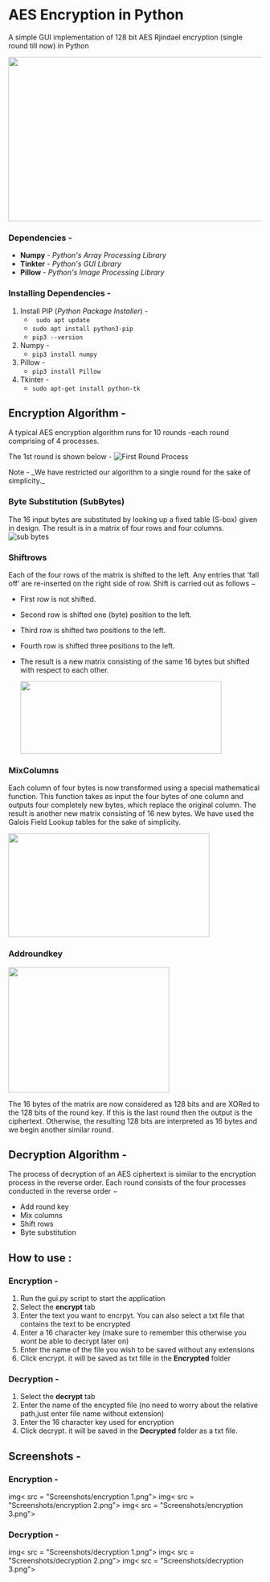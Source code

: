 # AES Encryption in Python
A simple GUI implementation of 128 bit AES Rjindael encryption (single round till now) in Python
	<p align=center><img width="620"  height="326"  src="https://in.mathworks.com/matlabcentral/mlc-downloads/downloads/649c6929-37cf-4d50-b545-af9a11396bf4/93de5ae7-ecb0-4776-84a1-3974dd921805/images/screenshot.jpg"> </p>

### Dependencies - 
* **Numpy**  - _Python's Array Processing Library_
* **Tinkter** - _Python's GUI Library_
* **Pillow** -  _Python's Image Processing Library_
### Installing Dependencies -
1. Install PIP (_Python Package Installer_)   - 
     * `` sudo apt update``
     * ``sudo apt install python3-pip``
     * ``pip3 --version``
2. Numpy -
	*  ``pip3 install numpy``
3. Pillow - 
	* ``pip3 install Pillow``
4. Tkinter - 
	* ``sudo apt-get install python-tk``

## Encryption Algorithm - 

A typical AES encryption algorithm runs for 10 rounds -each round comprising of 4 processes. 

The 1st round is shown below - 
![First Round Process](https://www.tutorialspoint.com/cryptography/images/first_round_process.jpg)


<p>Note - _We have restricted our algorithm to a single round for the sake of simplicity._

### Byte Substitution (SubBytes)

The 16 input bytes are substituted by looking up a fixed table (S-box) given in design. The result is in a matrix of four rows and four columns.
![sub bytes](https://upload.wikimedia.org/wikipedia/commons/thumb/a/a4/AES-SubBytes.svg/320px-AES-SubBytes.svg.png)
### Shiftrows

Each of the four rows of the matrix is shifted to the left. Any entries that ‘fall off’ are re-inserted on the right side of row. Shift is carried out as follows −

-   First row is not shifted.
    
-   Second row is shifted one (byte) position to the left.
    
-   Third row is shifted two positions to the left.
    
-   Fourth row is shifted three positions to the left.
    
-   The result is a new matrix consisting of the same 16 bytes but shifted with respect to each other.
  
    <img width="400"  height="144"  src="https://upload.wikimedia.org/wikipedia/commons/e/e3/AES-ShiftRows.png">


### MixColumns

Each column of four bytes is now transformed using a special mathematical function. This function takes as input the four bytes of one column and outputs four completely new bytes, which replace the original column. The result is another new matrix consisting of 16 new bytes. We have used the Galois Field Lookup tables for the sake of simplicity.

<img width="400"  height="206"  src="https://upload.wikimedia.org/wikipedia/commons/9/99/AES-MixColumns.png">

### Addroundkey
<img width="320"  height="249"  src="https://upload.wikimedia.org/wikipedia/commons/thumb/a/ad/AES-AddRoundKey.svg/320px-AES-AddRoundKey.svg.png">

The 16 bytes of the matrix are now considered as 128 bits and are XORed to the 128 bits of the round key. If this is the last round then the output is the ciphertext. Otherwise, the resulting 128 bits are interpreted as 16 bytes and we begin another similar round.


## Decryption Algorithm -

The process of decryption of an AES ciphertext is similar to the encryption process in the reverse order. Each round consists of the four processes conducted in the reverse order −

-   Add round key
-   Mix columns
-   Shift rows
-   Byte substitution



## How to use :
### Encryption - 
1. Run the gui.py script to start the application
2. Select the **encrypt** tab
3. Enter the text you want to encrpyt. You can also select a txt file that contains the text to be encrypted
4. Enter a 16 character key (make sure to remember this otherwise you wont be able to decrypt later on)
5. Enter the name of the file you wish to be saved without any extensions
6. Click encrypt. it will be saved as txt fille in the **Encrypted** folder

### Decryption - 
1. Select the **decrypt** tab 
2. Enter the name of the encypted file (no need to worry about the relative path,just enter file name without extension)
3. Enter the 16 character key used for encryption
4. Click decrypt. it will be saved in the **Decrypted**  folder as a txt file. 

## Screenshots - 
### Encryption -
img< src = "Screenshots/encryption 1.png">
img< src = "Screenshots/encryption 2.png">
img< src = "Screenshots/encryption 3.png">

### Decryption - 
img< src = "Screenshots/decryption 1.png">
img< src = "Screenshots/decryption 2.png">
img< src = "Screenshots/decryption 3.png">


